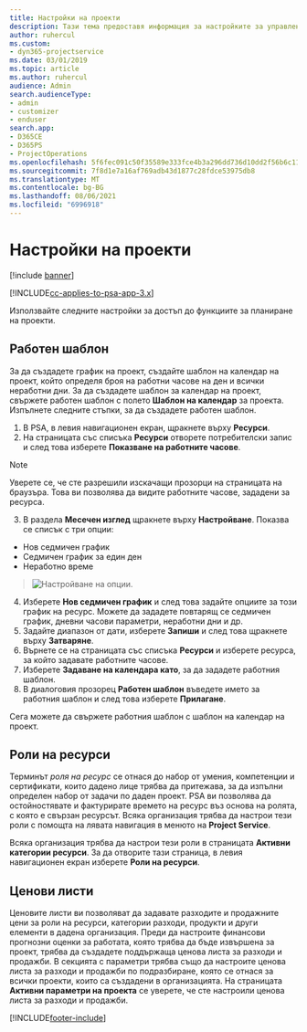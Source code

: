 ```yaml
---
title: Настройки на проекти
description: Тази тема предоставя информация за настройките за управление на проекти.
author: ruhercul
ms.custom:
- dyn365-projectservice
ms.date: 03/01/2019
ms.topic: article
ms.author: ruhercul
audience: Admin
search.audienceType:
- admin
- customizer
- enduser
search.app:
- D365CE
- D365PS
- ProjectOperations
ms.openlocfilehash: 5f6fec091c50f35589e333fce4b3a296dd736d10dd2f56b6c11209a55b493836
ms.sourcegitcommit: 7f8d1e7a16af769adb43d1877c28fdce53975db8
ms.translationtype: MT
ms.contentlocale: bg-BG
ms.lasthandoff: 08/06/2021
ms.locfileid: "6996918"
---
```

# <a name="project-settings"></a>Настройки на проекти

[!include [banner](../includes/psa-now-project-operations.md)]

[!INCLUDE[cc-applies-to-psa-app-3.x](../includes/cc-applies-to-psa-app-3x.md)]

Използвайте следните настройки за достъп до функциите за планиране на проекти.

## <a name="work-template"></a>Работен шаблон

За да създадете график на проект, създайте шаблон на календар на проект, който определя броя на работни часове на ден и всички неработни дни. За да създадете шаблон за календар на проект, свържете работен шаблон с полето **Шаблон на календар** за проекта. Изпълнете следните стъпки, за да създадете работен шаблон.

1. В PSA, в левия навигационен екран, щракнете върху **Ресурси**. 
2. На страницата със списъка **Ресурси** отворете потребителски запис и след това изберете **Показване на работните часове**.

  > [!NOTE]
  > Уверете се, че сте разрешили изскачащи прозорци на страницата на браузъра. Това ви позволява да видите работните часове, зададени за ресурса.
  
3. В раздела **Месечен изглед** щракнете върху **Настройване**. Показва се списък с три опции: 

  - Нов седмичен график
  - Седмичен график за един ден
  - Неработно време

> ![Настройване на опции.](media/project-13.png)

4. Изберете **Нов седмичен график** и след това задайте опциите за този график на ресурс. Можете да зададете повтарящ се седмичен график, дневни часови параметри, неработни дни и др.
5. Задайте диапазон от дати, изберете **Запиши** и след това щракнете върху **Затваряне**. 
6. Върнете се на страницата със списъка **Ресурси** и изберете ресурса, за който задавате работните часове. 
7. Изберете **Задаване на календара като**, за да зададете работния шаблон. 
8. В диалоговия прозорец **Работен шаблон** въведете името за работния шаблон и след това изберете **Прилагане**. 

Сега можете да свържете работния шаблон с шаблон на календар на проект.

## <a name="resource-roles"></a>Роли на ресурси

Терминът *роля на ресурс* се отнася до набор от умения, компетенции и сертификати, които дадено лице трябва да притежава, за да изпълни определен набор от задачи по даден проект. PSA ви позволява да остойностявате и фактурирате времето на ресурс въз основа на ролята, с която е свързан ресурсът. Всяка организация трябва да настрои тези роли с помощта на лявата навигация в менюто на **Project Service**.

Всяка организация трябва да настрои тези роли в страницата **Активни категории ресурси**. За да отворите тази страница, в левия навигационен екран изберете **Роли на ресурси**.

## <a name="price-lists"></a>Ценови листи

Ценовите листи ви позволяват да задавате разходите и продажните цени за роли на ресурси, категории разходи, продукти и други елементи в дадена организация. Преди да настроите финансови прогнозни оценки за работата, която трябва да бъде извършена за проект, трябва да създадете поддържаща ценова листа за разходи и продажби. В секцията с параметри трябва също да настроите ценова листа за разходи и продажби по подразбиране, която се отнася за всички проекти, които са създадени в организацията. На страницата **Активни параметри на проекта** се уверете, че сте настроили ценова листа за разходи и продажби.


[!INCLUDE[footer-include](../includes/footer-banner.md)]